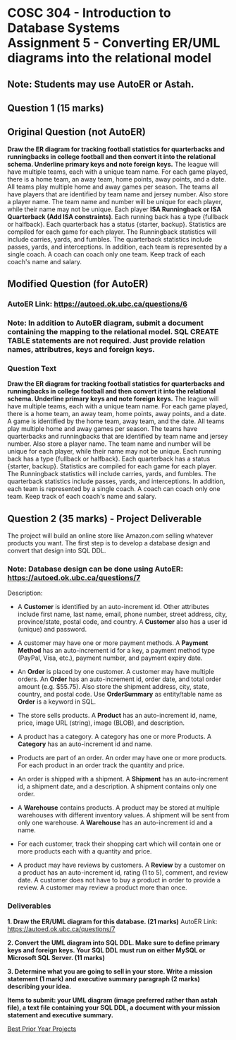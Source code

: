 # COSC 304 - Introduction to Database Systems<br>Assignment 5 - Converting ER/UML diagrams into the relational model

## Note: Students may use AutoER or Astah.

## Question 1 (15 marks)

## Original Question (not AutoER)

**Draw the ER diagram for tracking football statistics for quarterbacks and runningbacks in college football and then
convert it into the relational schema. Underline primary keys and note foreign keys.** The league will have multiple teams, each with a unique team name. For each game played, there is a home team, an away team, home points, away points, and a date. All teams play multiple home and away games per season. The teams all have players that are identified by team name and jersey number. Also store a player name. The team name and number will be unique for each player, while their name may not be unique. Each player **ISA Runningback or ISA Quarterback (Add ISA constraints)**. Each running back has a type {fullback or halfback}.  Each quarterback has a status {starter, backup}. Statistics are compiled for each game for each player.  The Runningback statistics will include carries, yards, and fumbles. The quarterback statistics include passes, yards, and interceptions. In addition, each team is represented by a single coach.  A coach can coach only one team. Keep track of each coach's name and salary.

## Modified Question (for AutoER)

### AutoER Link: https://autoed.ok.ubc.ca/questions/6

### Note: In addition to AutoER diagram, submit a document containing the mapping to the relational model. SQL CREATE TABLE statements are not required. Just provide relation names, attributres, keys and foreign keys.

### Question Text 

**Draw the ER diagram for tracking football statistics for quarterbacks and runningbacks in college football and then
convert it into the relational schema. Underline primary keys and note foreign keys.** The league will have multiple teams, each with a unique team name. For each game played, there is a home team, an away team, home points, away points, and a date. A game is identified by the home team, away team, and the date. All teams play multiple home and away games per season. The teams have quarterbacks and runningbacks that are identified by team name and jersey number. Also store a player name. The team name and number will be unique for each player, while their name may not be unique. Each running back has a type {fullback or halfback}.  Each quarterback has a status {starter, backup}. Statistics are compiled for each game for each player.  The Runningback statistics will include carries, yards, and fumbles. The quarterback statistics include passes, yards, and interceptions. In addition, each team is represented by a single coach.  A coach can coach only one team. Keep track of each coach's name and salary.



## Question 2 (35 marks) - Project Deliverable

The project will build an online store like Amazon.com selling whatever products you want. The first step is to develop a database design and convert that design into SQL DDL. 

### Note: Database design can be done using AutoER: https://autoed.ok.ubc.ca/questions/7

Description:

- A <strong>Customer</strong> is identified by an auto-increment id. Other attributes include first name, last name, email, phone number, street address, city, province/state, postal code, and country. A <strong>Customer</strong> also has a user id (unique) and password.

- A customer may have one or more payment methods. A <strong>Payment Method</strong> has an auto-increment id for a key, a payment method type (PayPal, Visa, etc.), payment number, and payment expiry date.

- An <strong>Order</strong> is placed by one customer. A customer may have multiple orders. An <strong>Order</strong> has an auto-increment id, order date, and total order amount (e.g. $55.75). Also store the shipment address, city, state, country, and postal code. Use <strong>OrderSummary</strong> as entity/table name as <strong>Order</strong> is a keyword in SQL.

- The store sells products. A <strong>Product</strong> has an auto-increment id, name, price, image URL (string), image (BLOB), and description.

- A product has a category. A category has one or more Products. A <strong>Category</strong> has an auto-increment id and name.

- Products are part of an order. An order may have one or more products. For each product in an order track the quantity and price.

- An order is shipped with a shipment. A <strong>Shipment</strong> has an auto-increment id, a shipment date, and a description. A shipment contains only one order.

- A <strong>Warehouse</strong> contains products. A product may be stored at multiple warehouses with different inventory values. A shipment will be sent from only one warehouse. A <strong>Warehouse</strong> has an auto-increment id and a name.

- For each customer, track their shopping cart which will contain one or more products each with a quantity and price.

- A product may have reviews by customers. A <strong>Review</strong> by a customer on a product has an auto-increment id, rating (1 to 5), comment, and review date. A customer does not have to buy a product in order to provide a review. A customer may review a product more than once.

### Deliverables

**1. Draw the ER/UML diagram for this database. (21 marks)** AutoER Link: https://autoed.ok.ubc.ca/questions/7

**2. Convert the UML diagram into SQL DDL. Make sure to define primary keys and foreign keys. Your SQL DDL must run on either MySQL or Microsoft SQL Server. (11 marks)**

**3. Determine what you are going to sell in your store. Write a mission statement (1 mark) and executive summary paragraph (2 marks) describing your idea.**

**Items to submit: your UML diagram (image preferred rather than astah file), a text file containing your SQL DDL, a document with your mission statement and executive summary.**

[Best Prior Year Projects](https://people.ok.ubc.ca/rlawrenc/teaching/304/Project/index.html)



